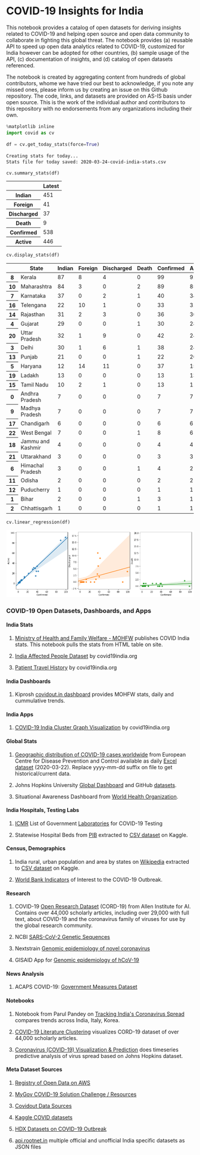 # COVID-19 Insights for India

This notebook provides a catalog of open datasets for deriving insights related to COVID-19 and helping open source and open data community to collaborate in fighting this global threat. The notebook provides (a) reusable API to speed up open data analytics related to COVID-19, customized for India however can be adopted for other countries, (b) sample usage of the API, (c) documentation of insights, and (d) catalog of open datasets referenced.

The notebook is created by aggregating content from hundreds of global contributors, whome we have tried our best to acknowledge, if you note any missed ones, please inform us by creating an issue on this Github repository. The code, links, and datasets are provided on AS-IS basis under open source. This is the work of the individual author and contributors to this repository with no endorsements from any organizations including their own.


```python
%matplotlib inline
import covid as cv
```


```python
df = cv.get_today_stats(force=True)
```

    Creating stats for today...
    Stats file for today saved: 2020-03-24-covid-india-stats.csv



```python
cv.summary_stats(df)
```




<table id="T_3ffe15d0_6db9_11ea_a55a_858b3f906a4d" ><thead>    <tr>        <th class="blank level0" ></th>        <th class="col_heading level0 col0" >Latest</th>    </tr></thead><tbody>
                <tr>
                        <th id="T_3ffe15d0_6db9_11ea_a55a_858b3f906a4dlevel0_row0" class="row_heading level0 row0" >Indian</th>
                        <td id="T_3ffe15d0_6db9_11ea_a55a_858b3f906a4drow0_col0" class="data row0 col0" >451</td>
            </tr>
            <tr>
                        <th id="T_3ffe15d0_6db9_11ea_a55a_858b3f906a4dlevel0_row1" class="row_heading level0 row1" >Foreign</th>
                        <td id="T_3ffe15d0_6db9_11ea_a55a_858b3f906a4drow1_col0" class="data row1 col0" >41</td>
            </tr>
            <tr>
                        <th id="T_3ffe15d0_6db9_11ea_a55a_858b3f906a4dlevel0_row2" class="row_heading level0 row2" >Discharged</th>
                        <td id="T_3ffe15d0_6db9_11ea_a55a_858b3f906a4drow2_col0" class="data row2 col0" >37</td>
            </tr>
            <tr>
                        <th id="T_3ffe15d0_6db9_11ea_a55a_858b3f906a4dlevel0_row3" class="row_heading level0 row3" >Death</th>
                        <td id="T_3ffe15d0_6db9_11ea_a55a_858b3f906a4drow3_col0" class="data row3 col0" >9</td>
            </tr>
            <tr>
                        <th id="T_3ffe15d0_6db9_11ea_a55a_858b3f906a4dlevel0_row4" class="row_heading level0 row4" >Confirmed</th>
                        <td id="T_3ffe15d0_6db9_11ea_a55a_858b3f906a4drow4_col0" class="data row4 col0" >538</td>
            </tr>
            <tr>
                        <th id="T_3ffe15d0_6db9_11ea_a55a_858b3f906a4dlevel0_row5" class="row_heading level0 row5" >Active</th>
                        <td id="T_3ffe15d0_6db9_11ea_a55a_858b3f906a4drow5_col0" class="data row5 col0" >446</td>
            </tr>
    </tbody></table>




```python
cv.display_stats(df)
```




<table id="T_41b2a378_6db9_11ea_a55a_858b3f906a4d" ><thead>    <tr>        <th class="blank level0" ></th>        <th class="col_heading level0 col0" >State</th>        <th class="col_heading level0 col1" >Indian</th>        <th class="col_heading level0 col2" >Foreign</th>        <th class="col_heading level0 col3" >Discharged</th>        <th class="col_heading level0 col4" >Death</th>        <th class="col_heading level0 col5" >Confirmed</th>        <th class="col_heading level0 col6" >Active</th>        <th class="col_heading level0 col7" >New</th>    </tr></thead><tbody>
                <tr>
                        <th id="T_41b2a378_6db9_11ea_a55a_858b3f906a4dlevel0_row0" class="row_heading level0 row0" >8</th>
                        <td id="T_41b2a378_6db9_11ea_a55a_858b3f906a4drow0_col0" class="data row0 col0" >Kerala</td>
                        <td id="T_41b2a378_6db9_11ea_a55a_858b3f906a4drow0_col1" class="data row0 col1" >87</td>
                        <td id="T_41b2a378_6db9_11ea_a55a_858b3f906a4drow0_col2" class="data row0 col2" >8</td>
                        <td id="T_41b2a378_6db9_11ea_a55a_858b3f906a4drow0_col3" class="data row0 col3" >4</td>
                        <td id="T_41b2a378_6db9_11ea_a55a_858b3f906a4drow0_col4" class="data row0 col4" >0</td>
                        <td id="T_41b2a378_6db9_11ea_a55a_858b3f906a4drow0_col5" class="data row0 col5" >99</td>
                        <td id="T_41b2a378_6db9_11ea_a55a_858b3f906a4drow0_col6" class="data row0 col6" >91</td>
                        <td id="T_41b2a378_6db9_11ea_a55a_858b3f906a4drow0_col7" class="data row0 col7" >29</td>
            </tr>
            <tr>
                        <th id="T_41b2a378_6db9_11ea_a55a_858b3f906a4dlevel0_row1" class="row_heading level0 row1" >10</th>
                        <td id="T_41b2a378_6db9_11ea_a55a_858b3f906a4drow1_col0" class="data row1 col0" >Maharashtra</td>
                        <td id="T_41b2a378_6db9_11ea_a55a_858b3f906a4drow1_col1" class="data row1 col1" >84</td>
                        <td id="T_41b2a378_6db9_11ea_a55a_858b3f906a4drow1_col2" class="data row1 col2" >3</td>
                        <td id="T_41b2a378_6db9_11ea_a55a_858b3f906a4drow1_col3" class="data row1 col3" >0</td>
                        <td id="T_41b2a378_6db9_11ea_a55a_858b3f906a4drow1_col4" class="data row1 col4" >2</td>
                        <td id="T_41b2a378_6db9_11ea_a55a_858b3f906a4drow1_col5" class="data row1 col5" >89</td>
                        <td id="T_41b2a378_6db9_11ea_a55a_858b3f906a4drow1_col6" class="data row1 col6" >85</td>
                        <td id="T_41b2a378_6db9_11ea_a55a_858b3f906a4drow1_col7" class="data row1 col7" >13</td>
            </tr>
            <tr>
                        <th id="T_41b2a378_6db9_11ea_a55a_858b3f906a4dlevel0_row2" class="row_heading level0 row2" >7</th>
                        <td id="T_41b2a378_6db9_11ea_a55a_858b3f906a4drow2_col0" class="data row2 col0" >Karnataka</td>
                        <td id="T_41b2a378_6db9_11ea_a55a_858b3f906a4drow2_col1" class="data row2 col1" >37</td>
                        <td id="T_41b2a378_6db9_11ea_a55a_858b3f906a4drow2_col2" class="data row2 col2" >0</td>
                        <td id="T_41b2a378_6db9_11ea_a55a_858b3f906a4drow2_col3" class="data row2 col3" >2</td>
                        <td id="T_41b2a378_6db9_11ea_a55a_858b3f906a4drow2_col4" class="data row2 col4" >1</td>
                        <td id="T_41b2a378_6db9_11ea_a55a_858b3f906a4drow2_col5" class="data row2 col5" >40</td>
                        <td id="T_41b2a378_6db9_11ea_a55a_858b3f906a4drow2_col6" class="data row2 col6" >34</td>
                        <td id="T_41b2a378_6db9_11ea_a55a_858b3f906a4drow2_col7" class="data row2 col7" >4</td>
            </tr>
            <tr>
                        <th id="T_41b2a378_6db9_11ea_a55a_858b3f906a4dlevel0_row3" class="row_heading level0 row3" >16</th>
                        <td id="T_41b2a378_6db9_11ea_a55a_858b3f906a4drow3_col0" class="data row3 col0" >Telengana</td>
                        <td id="T_41b2a378_6db9_11ea_a55a_858b3f906a4drow3_col1" class="data row3 col1" >22</td>
                        <td id="T_41b2a378_6db9_11ea_a55a_858b3f906a4drow3_col2" class="data row3 col2" >10</td>
                        <td id="T_41b2a378_6db9_11ea_a55a_858b3f906a4drow3_col3" class="data row3 col3" >1</td>
                        <td id="T_41b2a378_6db9_11ea_a55a_858b3f906a4drow3_col4" class="data row3 col4" >0</td>
                        <td id="T_41b2a378_6db9_11ea_a55a_858b3f906a4drow3_col5" class="data row3 col5" >33</td>
                        <td id="T_41b2a378_6db9_11ea_a55a_858b3f906a4drow3_col6" class="data row3 col6" >31</td>
                        <td id="T_41b2a378_6db9_11ea_a55a_858b3f906a4drow3_col7" class="data row3 col7" >0</td>
            </tr>
            <tr>
                        <th id="T_41b2a378_6db9_11ea_a55a_858b3f906a4dlevel0_row4" class="row_heading level0 row4" >14</th>
                        <td id="T_41b2a378_6db9_11ea_a55a_858b3f906a4drow4_col0" class="data row4 col0" >Rajasthan</td>
                        <td id="T_41b2a378_6db9_11ea_a55a_858b3f906a4drow4_col1" class="data row4 col1" >31</td>
                        <td id="T_41b2a378_6db9_11ea_a55a_858b3f906a4drow4_col2" class="data row4 col2" >2</td>
                        <td id="T_41b2a378_6db9_11ea_a55a_858b3f906a4drow4_col3" class="data row4 col3" >3</td>
                        <td id="T_41b2a378_6db9_11ea_a55a_858b3f906a4drow4_col4" class="data row4 col4" >0</td>
                        <td id="T_41b2a378_6db9_11ea_a55a_858b3f906a4drow4_col5" class="data row4 col5" >36</td>
                        <td id="T_41b2a378_6db9_11ea_a55a_858b3f906a4drow4_col6" class="data row4 col6" >30</td>
                        <td id="T_41b2a378_6db9_11ea_a55a_858b3f906a4drow4_col7" class="data row4 col7" >5</td>
            </tr>
            <tr>
                        <th id="T_41b2a378_6db9_11ea_a55a_858b3f906a4dlevel0_row5" class="row_heading level0 row5" >4</th>
                        <td id="T_41b2a378_6db9_11ea_a55a_858b3f906a4drow5_col0" class="data row5 col0" >Gujarat</td>
                        <td id="T_41b2a378_6db9_11ea_a55a_858b3f906a4drow5_col1" class="data row5 col1" >29</td>
                        <td id="T_41b2a378_6db9_11ea_a55a_858b3f906a4drow5_col2" class="data row5 col2" >0</td>
                        <td id="T_41b2a378_6db9_11ea_a55a_858b3f906a4drow5_col3" class="data row5 col3" >0</td>
                        <td id="T_41b2a378_6db9_11ea_a55a_858b3f906a4drow5_col4" class="data row5 col4" >1</td>
                        <td id="T_41b2a378_6db9_11ea_a55a_858b3f906a4drow5_col5" class="data row5 col5" >30</td>
                        <td id="T_41b2a378_6db9_11ea_a55a_858b3f906a4drow5_col6" class="data row5 col6" >28</td>
                        <td id="T_41b2a378_6db9_11ea_a55a_858b3f906a4drow5_col7" class="data row5 col7" >0</td>
            </tr>
            <tr>
                        <th id="T_41b2a378_6db9_11ea_a55a_858b3f906a4dlevel0_row6" class="row_heading level0 row6" >20</th>
                        <td id="T_41b2a378_6db9_11ea_a55a_858b3f906a4drow6_col0" class="data row6 col0" >Uttar Pradesh</td>
                        <td id="T_41b2a378_6db9_11ea_a55a_858b3f906a4drow6_col1" class="data row6 col1" >32</td>
                        <td id="T_41b2a378_6db9_11ea_a55a_858b3f906a4drow6_col2" class="data row6 col2" >1</td>
                        <td id="T_41b2a378_6db9_11ea_a55a_858b3f906a4drow6_col3" class="data row6 col3" >9</td>
                        <td id="T_41b2a378_6db9_11ea_a55a_858b3f906a4drow6_col4" class="data row6 col4" >0</td>
                        <td id="T_41b2a378_6db9_11ea_a55a_858b3f906a4drow6_col5" class="data row6 col5" >42</td>
                        <td id="T_41b2a378_6db9_11ea_a55a_858b3f906a4drow6_col6" class="data row6 col6" >24</td>
                        <td id="T_41b2a378_6db9_11ea_a55a_858b3f906a4drow6_col7" class="data row6 col7" >2</td>
            </tr>
            <tr>
                        <th id="T_41b2a378_6db9_11ea_a55a_858b3f906a4dlevel0_row7" class="row_heading level0 row7" >3</th>
                        <td id="T_41b2a378_6db9_11ea_a55a_858b3f906a4drow7_col0" class="data row7 col0" >Delhi</td>
                        <td id="T_41b2a378_6db9_11ea_a55a_858b3f906a4drow7_col1" class="data row7 col1" >30</td>
                        <td id="T_41b2a378_6db9_11ea_a55a_858b3f906a4drow7_col2" class="data row7 col2" >1</td>
                        <td id="T_41b2a378_6db9_11ea_a55a_858b3f906a4drow7_col3" class="data row7 col3" >6</td>
                        <td id="T_41b2a378_6db9_11ea_a55a_858b3f906a4drow7_col4" class="data row7 col4" >1</td>
                        <td id="T_41b2a378_6db9_11ea_a55a_858b3f906a4drow7_col5" class="data row7 col5" >38</td>
                        <td id="T_41b2a378_6db9_11ea_a55a_858b3f906a4drow7_col6" class="data row7 col6" >24</td>
                        <td id="T_41b2a378_6db9_11ea_a55a_858b3f906a4drow7_col7" class="data row7 col7" >3</td>
            </tr>
            <tr>
                        <th id="T_41b2a378_6db9_11ea_a55a_858b3f906a4dlevel0_row8" class="row_heading level0 row8" >13</th>
                        <td id="T_41b2a378_6db9_11ea_a55a_858b3f906a4drow8_col0" class="data row8 col0" >Punjab</td>
                        <td id="T_41b2a378_6db9_11ea_a55a_858b3f906a4drow8_col1" class="data row8 col1" >21</td>
                        <td id="T_41b2a378_6db9_11ea_a55a_858b3f906a4drow8_col2" class="data row8 col2" >0</td>
                        <td id="T_41b2a378_6db9_11ea_a55a_858b3f906a4drow8_col3" class="data row8 col3" >0</td>
                        <td id="T_41b2a378_6db9_11ea_a55a_858b3f906a4drow8_col4" class="data row8 col4" >1</td>
                        <td id="T_41b2a378_6db9_11ea_a55a_858b3f906a4drow8_col5" class="data row8 col5" >22</td>
                        <td id="T_41b2a378_6db9_11ea_a55a_858b3f906a4drow8_col6" class="data row8 col6" >20</td>
                        <td id="T_41b2a378_6db9_11ea_a55a_858b3f906a4drow8_col7" class="data row8 col7" >0</td>
            </tr>
            <tr>
                        <th id="T_41b2a378_6db9_11ea_a55a_858b3f906a4dlevel0_row9" class="row_heading level0 row9" >5</th>
                        <td id="T_41b2a378_6db9_11ea_a55a_858b3f906a4drow9_col0" class="data row9 col0" >Haryana</td>
                        <td id="T_41b2a378_6db9_11ea_a55a_858b3f906a4drow9_col1" class="data row9 col1" >12</td>
                        <td id="T_41b2a378_6db9_11ea_a55a_858b3f906a4drow9_col2" class="data row9 col2" >14</td>
                        <td id="T_41b2a378_6db9_11ea_a55a_858b3f906a4drow9_col3" class="data row9 col3" >11</td>
                        <td id="T_41b2a378_6db9_11ea_a55a_858b3f906a4drow9_col4" class="data row9 col4" >0</td>
                        <td id="T_41b2a378_6db9_11ea_a55a_858b3f906a4drow9_col5" class="data row9 col5" >37</td>
                        <td id="T_41b2a378_6db9_11ea_a55a_858b3f906a4drow9_col6" class="data row9 col6" >15</td>
                        <td id="T_41b2a378_6db9_11ea_a55a_858b3f906a4drow9_col7" class="data row9 col7" >11</td>
            </tr>
            <tr>
                        <th id="T_41b2a378_6db9_11ea_a55a_858b3f906a4dlevel0_row10" class="row_heading level0 row10" >19</th>
                        <td id="T_41b2a378_6db9_11ea_a55a_858b3f906a4drow10_col0" class="data row10 col0" >Ladakh</td>
                        <td id="T_41b2a378_6db9_11ea_a55a_858b3f906a4drow10_col1" class="data row10 col1" >13</td>
                        <td id="T_41b2a378_6db9_11ea_a55a_858b3f906a4drow10_col2" class="data row10 col2" >0</td>
                        <td id="T_41b2a378_6db9_11ea_a55a_858b3f906a4drow10_col3" class="data row10 col3" >0</td>
                        <td id="T_41b2a378_6db9_11ea_a55a_858b3f906a4drow10_col4" class="data row10 col4" >0</td>
                        <td id="T_41b2a378_6db9_11ea_a55a_858b3f906a4drow10_col5" class="data row10 col5" >13</td>
                        <td id="T_41b2a378_6db9_11ea_a55a_858b3f906a4drow10_col6" class="data row10 col6" >13</td>
                        <td id="T_41b2a378_6db9_11ea_a55a_858b3f906a4drow10_col7" class="data row10 col7" >0</td>
            </tr>
            <tr>
                        <th id="T_41b2a378_6db9_11ea_a55a_858b3f906a4dlevel0_row11" class="row_heading level0 row11" >15</th>
                        <td id="T_41b2a378_6db9_11ea_a55a_858b3f906a4drow11_col0" class="data row11 col0" >Tamil Nadu</td>
                        <td id="T_41b2a378_6db9_11ea_a55a_858b3f906a4drow11_col1" class="data row11 col1" >10</td>
                        <td id="T_41b2a378_6db9_11ea_a55a_858b3f906a4drow11_col2" class="data row11 col2" >2</td>
                        <td id="T_41b2a378_6db9_11ea_a55a_858b3f906a4drow11_col3" class="data row11 col3" >1</td>
                        <td id="T_41b2a378_6db9_11ea_a55a_858b3f906a4drow11_col4" class="data row11 col4" >0</td>
                        <td id="T_41b2a378_6db9_11ea_a55a_858b3f906a4drow11_col5" class="data row11 col5" >13</td>
                        <td id="T_41b2a378_6db9_11ea_a55a_858b3f906a4drow11_col6" class="data row11 col6" >11</td>
                        <td id="T_41b2a378_6db9_11ea_a55a_858b3f906a4drow11_col7" class="data row11 col7" >3</td>
            </tr>
            <tr>
                        <th id="T_41b2a378_6db9_11ea_a55a_858b3f906a4dlevel0_row12" class="row_heading level0 row12" >0</th>
                        <td id="T_41b2a378_6db9_11ea_a55a_858b3f906a4drow12_col0" class="data row12 col0" >Andhra Pradesh</td>
                        <td id="T_41b2a378_6db9_11ea_a55a_858b3f906a4drow12_col1" class="data row12 col1" >7</td>
                        <td id="T_41b2a378_6db9_11ea_a55a_858b3f906a4drow12_col2" class="data row12 col2" >0</td>
                        <td id="T_41b2a378_6db9_11ea_a55a_858b3f906a4drow12_col3" class="data row12 col3" >0</td>
                        <td id="T_41b2a378_6db9_11ea_a55a_858b3f906a4drow12_col4" class="data row12 col4" >0</td>
                        <td id="T_41b2a378_6db9_11ea_a55a_858b3f906a4drow12_col5" class="data row12 col5" >7</td>
                        <td id="T_41b2a378_6db9_11ea_a55a_858b3f906a4drow12_col6" class="data row12 col6" >7</td>
                        <td id="T_41b2a378_6db9_11ea_a55a_858b3f906a4drow12_col7" class="data row12 col7" >0</td>
            </tr>
            <tr>
                        <th id="T_41b2a378_6db9_11ea_a55a_858b3f906a4dlevel0_row13" class="row_heading level0 row13" >9</th>
                        <td id="T_41b2a378_6db9_11ea_a55a_858b3f906a4drow13_col0" class="data row13 col0" >Madhya Pradesh</td>
                        <td id="T_41b2a378_6db9_11ea_a55a_858b3f906a4drow13_col1" class="data row13 col1" >7</td>
                        <td id="T_41b2a378_6db9_11ea_a55a_858b3f906a4drow13_col2" class="data row13 col2" >0</td>
                        <td id="T_41b2a378_6db9_11ea_a55a_858b3f906a4drow13_col3" class="data row13 col3" >0</td>
                        <td id="T_41b2a378_6db9_11ea_a55a_858b3f906a4drow13_col4" class="data row13 col4" >0</td>
                        <td id="T_41b2a378_6db9_11ea_a55a_858b3f906a4drow13_col5" class="data row13 col5" >7</td>
                        <td id="T_41b2a378_6db9_11ea_a55a_858b3f906a4drow13_col6" class="data row13 col6" >7</td>
                        <td id="T_41b2a378_6db9_11ea_a55a_858b3f906a4drow13_col7" class="data row13 col7" >1</td>
            </tr>
            <tr>
                        <th id="T_41b2a378_6db9_11ea_a55a_858b3f906a4dlevel0_row14" class="row_heading level0 row14" >17</th>
                        <td id="T_41b2a378_6db9_11ea_a55a_858b3f906a4drow14_col0" class="data row14 col0" >Chandigarh</td>
                        <td id="T_41b2a378_6db9_11ea_a55a_858b3f906a4drow14_col1" class="data row14 col1" >6</td>
                        <td id="T_41b2a378_6db9_11ea_a55a_858b3f906a4drow14_col2" class="data row14 col2" >0</td>
                        <td id="T_41b2a378_6db9_11ea_a55a_858b3f906a4drow14_col3" class="data row14 col3" >0</td>
                        <td id="T_41b2a378_6db9_11ea_a55a_858b3f906a4drow14_col4" class="data row14 col4" >0</td>
                        <td id="T_41b2a378_6db9_11ea_a55a_858b3f906a4drow14_col5" class="data row14 col5" >6</td>
                        <td id="T_41b2a378_6db9_11ea_a55a_858b3f906a4drow14_col6" class="data row14 col6" >6</td>
                        <td id="T_41b2a378_6db9_11ea_a55a_858b3f906a4drow14_col7" class="data row14 col7" >0</td>
            </tr>
            <tr>
                        <th id="T_41b2a378_6db9_11ea_a55a_858b3f906a4dlevel0_row15" class="row_heading level0 row15" >22</th>
                        <td id="T_41b2a378_6db9_11ea_a55a_858b3f906a4drow15_col0" class="data row15 col0" >West Bengal</td>
                        <td id="T_41b2a378_6db9_11ea_a55a_858b3f906a4drow15_col1" class="data row15 col1" >7</td>
                        <td id="T_41b2a378_6db9_11ea_a55a_858b3f906a4drow15_col2" class="data row15 col2" >0</td>
                        <td id="T_41b2a378_6db9_11ea_a55a_858b3f906a4drow15_col3" class="data row15 col3" >0</td>
                        <td id="T_41b2a378_6db9_11ea_a55a_858b3f906a4drow15_col4" class="data row15 col4" >1</td>
                        <td id="T_41b2a378_6db9_11ea_a55a_858b3f906a4drow15_col5" class="data row15 col5" >8</td>
                        <td id="T_41b2a378_6db9_11ea_a55a_858b3f906a4drow15_col6" class="data row15 col6" >6</td>
                        <td id="T_41b2a378_6db9_11ea_a55a_858b3f906a4drow15_col7" class="data row15 col7" >1</td>
            </tr>
            <tr>
                        <th id="T_41b2a378_6db9_11ea_a55a_858b3f906a4dlevel0_row16" class="row_heading level0 row16" >18</th>
                        <td id="T_41b2a378_6db9_11ea_a55a_858b3f906a4drow16_col0" class="data row16 col0" >Jammu and Kashmir</td>
                        <td id="T_41b2a378_6db9_11ea_a55a_858b3f906a4drow16_col1" class="data row16 col1" >4</td>
                        <td id="T_41b2a378_6db9_11ea_a55a_858b3f906a4drow16_col2" class="data row16 col2" >0</td>
                        <td id="T_41b2a378_6db9_11ea_a55a_858b3f906a4drow16_col3" class="data row16 col3" >0</td>
                        <td id="T_41b2a378_6db9_11ea_a55a_858b3f906a4drow16_col4" class="data row16 col4" >0</td>
                        <td id="T_41b2a378_6db9_11ea_a55a_858b3f906a4drow16_col5" class="data row16 col5" >4</td>
                        <td id="T_41b2a378_6db9_11ea_a55a_858b3f906a4drow16_col6" class="data row16 col6" >4</td>
                        <td id="T_41b2a378_6db9_11ea_a55a_858b3f906a4drow16_col7" class="data row16 col7" >0</td>
            </tr>
            <tr>
                        <th id="T_41b2a378_6db9_11ea_a55a_858b3f906a4dlevel0_row17" class="row_heading level0 row17" >21</th>
                        <td id="T_41b2a378_6db9_11ea_a55a_858b3f906a4drow17_col0" class="data row17 col0" >Uttarakhand</td>
                        <td id="T_41b2a378_6db9_11ea_a55a_858b3f906a4drow17_col1" class="data row17 col1" >3</td>
                        <td id="T_41b2a378_6db9_11ea_a55a_858b3f906a4drow17_col2" class="data row17 col2" >0</td>
                        <td id="T_41b2a378_6db9_11ea_a55a_858b3f906a4drow17_col3" class="data row17 col3" >0</td>
                        <td id="T_41b2a378_6db9_11ea_a55a_858b3f906a4drow17_col4" class="data row17 col4" >0</td>
                        <td id="T_41b2a378_6db9_11ea_a55a_858b3f906a4drow17_col5" class="data row17 col5" >3</td>
                        <td id="T_41b2a378_6db9_11ea_a55a_858b3f906a4drow17_col6" class="data row17 col6" >3</td>
                        <td id="T_41b2a378_6db9_11ea_a55a_858b3f906a4drow17_col7" class="data row17 col7" >0</td>
            </tr>
            <tr>
                        <th id="T_41b2a378_6db9_11ea_a55a_858b3f906a4dlevel0_row18" class="row_heading level0 row18" >6</th>
                        <td id="T_41b2a378_6db9_11ea_a55a_858b3f906a4drow18_col0" class="data row18 col0" >Himachal Pradesh</td>
                        <td id="T_41b2a378_6db9_11ea_a55a_858b3f906a4drow18_col1" class="data row18 col1" >3</td>
                        <td id="T_41b2a378_6db9_11ea_a55a_858b3f906a4drow18_col2" class="data row18 col2" >0</td>
                        <td id="T_41b2a378_6db9_11ea_a55a_858b3f906a4drow18_col3" class="data row18 col3" >0</td>
                        <td id="T_41b2a378_6db9_11ea_a55a_858b3f906a4drow18_col4" class="data row18 col4" >1</td>
                        <td id="T_41b2a378_6db9_11ea_a55a_858b3f906a4drow18_col5" class="data row18 col5" >4</td>
                        <td id="T_41b2a378_6db9_11ea_a55a_858b3f906a4drow18_col6" class="data row18 col6" >2</td>
                        <td id="T_41b2a378_6db9_11ea_a55a_858b3f906a4drow18_col7" class="data row18 col7" >2</td>
            </tr>
            <tr>
                        <th id="T_41b2a378_6db9_11ea_a55a_858b3f906a4dlevel0_row19" class="row_heading level0 row19" >11</th>
                        <td id="T_41b2a378_6db9_11ea_a55a_858b3f906a4drow19_col0" class="data row19 col0" >Odisha</td>
                        <td id="T_41b2a378_6db9_11ea_a55a_858b3f906a4drow19_col1" class="data row19 col1" >2</td>
                        <td id="T_41b2a378_6db9_11ea_a55a_858b3f906a4drow19_col2" class="data row19 col2" >0</td>
                        <td id="T_41b2a378_6db9_11ea_a55a_858b3f906a4drow19_col3" class="data row19 col3" >0</td>
                        <td id="T_41b2a378_6db9_11ea_a55a_858b3f906a4drow19_col4" class="data row19 col4" >0</td>
                        <td id="T_41b2a378_6db9_11ea_a55a_858b3f906a4drow19_col5" class="data row19 col5" >2</td>
                        <td id="T_41b2a378_6db9_11ea_a55a_858b3f906a4drow19_col6" class="data row19 col6" >2</td>
                        <td id="T_41b2a378_6db9_11ea_a55a_858b3f906a4drow19_col7" class="data row19 col7" >0</td>
            </tr>
            <tr>
                        <th id="T_41b2a378_6db9_11ea_a55a_858b3f906a4dlevel0_row20" class="row_heading level0 row20" >12</th>
                        <td id="T_41b2a378_6db9_11ea_a55a_858b3f906a4drow20_col0" class="data row20 col0" >Puducherry</td>
                        <td id="T_41b2a378_6db9_11ea_a55a_858b3f906a4drow20_col1" class="data row20 col1" >1</td>
                        <td id="T_41b2a378_6db9_11ea_a55a_858b3f906a4drow20_col2" class="data row20 col2" >0</td>
                        <td id="T_41b2a378_6db9_11ea_a55a_858b3f906a4drow20_col3" class="data row20 col3" >0</td>
                        <td id="T_41b2a378_6db9_11ea_a55a_858b3f906a4drow20_col4" class="data row20 col4" >0</td>
                        <td id="T_41b2a378_6db9_11ea_a55a_858b3f906a4drow20_col5" class="data row20 col5" >1</td>
                        <td id="T_41b2a378_6db9_11ea_a55a_858b3f906a4drow20_col6" class="data row20 col6" >1</td>
                        <td id="T_41b2a378_6db9_11ea_a55a_858b3f906a4drow20_col7" class="data row20 col7" >0</td>
            </tr>
            <tr>
                        <th id="T_41b2a378_6db9_11ea_a55a_858b3f906a4dlevel0_row21" class="row_heading level0 row21" >1</th>
                        <td id="T_41b2a378_6db9_11ea_a55a_858b3f906a4drow21_col0" class="data row21 col0" >Bihar</td>
                        <td id="T_41b2a378_6db9_11ea_a55a_858b3f906a4drow21_col1" class="data row21 col1" >2</td>
                        <td id="T_41b2a378_6db9_11ea_a55a_858b3f906a4drow21_col2" class="data row21 col2" >0</td>
                        <td id="T_41b2a378_6db9_11ea_a55a_858b3f906a4drow21_col3" class="data row21 col3" >0</td>
                        <td id="T_41b2a378_6db9_11ea_a55a_858b3f906a4drow21_col4" class="data row21 col4" >1</td>
                        <td id="T_41b2a378_6db9_11ea_a55a_858b3f906a4drow21_col5" class="data row21 col5" >3</td>
                        <td id="T_41b2a378_6db9_11ea_a55a_858b3f906a4drow21_col6" class="data row21 col6" >1</td>
                        <td id="T_41b2a378_6db9_11ea_a55a_858b3f906a4drow21_col7" class="data row21 col7" >0</td>
            </tr>
            <tr>
                        <th id="T_41b2a378_6db9_11ea_a55a_858b3f906a4dlevel0_row22" class="row_heading level0 row22" >2</th>
                        <td id="T_41b2a378_6db9_11ea_a55a_858b3f906a4drow22_col0" class="data row22 col0" >Chhattisgarh</td>
                        <td id="T_41b2a378_6db9_11ea_a55a_858b3f906a4drow22_col1" class="data row22 col1" >1</td>
                        <td id="T_41b2a378_6db9_11ea_a55a_858b3f906a4drow22_col2" class="data row22 col2" >0</td>
                        <td id="T_41b2a378_6db9_11ea_a55a_858b3f906a4drow22_col3" class="data row22 col3" >0</td>
                        <td id="T_41b2a378_6db9_11ea_a55a_858b3f906a4drow22_col4" class="data row22 col4" >0</td>
                        <td id="T_41b2a378_6db9_11ea_a55a_858b3f906a4drow22_col5" class="data row22 col5" >1</td>
                        <td id="T_41b2a378_6db9_11ea_a55a_858b3f906a4drow22_col6" class="data row22 col6" >1</td>
                        <td id="T_41b2a378_6db9_11ea_a55a_858b3f906a4drow22_col7" class="data row22 col7" >0</td>
            </tr>
    </tbody></table>




```python
cv.linear_regression(df)
```


![](output_5_0.png)


### COVID-19 Open Datasets, Dashboards, and Apps


#### India Stats

1. [Ministry of Health and Family Welfare - MOHFW](https://www.mohfw.gov.in/) publishes COVID India stats. This notebook pulls the stats from HTML table on site.

2. [India Affected People Dataset](http://portal.covid19india.org/) by covid19india.org

3. [Patient Travel History](https://api.covid19india.org/travel_history.json) by covid19india.org 


#### India Dashboards

1. Kiprosh [covidout.in dashboard](https://covidout.in/) provides MOHFW stats, daily and cummulative trends.


#### India Apps

1. [COVID-19 India Cluster Graph Visualization](https://cluster.covid19india.org/) by covid19india.org



#### Global Stats

1. [Geographic distribution of COVID-19 cases worldwide](https://www.ecdc.europa.eu/en/publications-data/download-todays-data-geographic-distribution-covid-19-cases-worldwide) from European Centre for Disease Prevention and Control available as daily [Excel dataset](https://www.ecdc.europa.eu/sites/default/files/documents/COVID-19-geographic-disbtribution-worldwide-2020-03-22.xlsx) (2020-03-22). Replace yyyy-mm-dd suffix on file to get historical/current data.

2. Johns Hopkins University [Global Dashboard](https://gisanddata.maps.arcgis.com/apps/opsdashboard/index.html#/bda7594740fd40299423467b48e9ecf6) and GitHub [datasets](https://github.com/CSSEGISandData/COVID-19).

3. Situational Awareness Dashboard from [World Health Organization](https://experience.arcgis.com/experience/685d0ace521648f8a5beeeee1b9125cd).

#### India Hospitals, Testing Labs

1. [ICMR](https://icmr.nic.in/what-s-new) List of Government [Laboratories](https://icmr.nic.in/sites/default/files/upload_documents/Govt_Lab_COVID_19_Testing_V2.pdf) for COVID-19 Testing

2. Statewise Hospital Beds from [PIB](https://pib.gov.in/PressReleasePage.aspx?PRID=1539877) extracted to [CSV dataset](https://www.kaggle.com/sudalairajkumar/covid19-in-india#HospitalBedsIndia.csv) on Kaggle.

#### Census, Demographics

1. India rural, urban population and area by states on [Wikipedia](https://en.wikipedia.org/wiki/List_of_states_and_union_territories_of_India_by_population) extracted to [CSV dataset](https://www.kaggle.com/sudalairajkumar/covid19-in-india#population_india_census2011.csv) on Kaggle.

2. [World Bank Indicators](https://data.humdata.org/dataset/world-bank-indicators-of-interest-to-the-covid-19-outbreak) of Interest to the COVID-19 Outbreak.

#### Research

1. COVID-19 [Open Research Dataset](https://pages.semanticscholar.org/coronavirus-research) (CORD-19) from  Allen Institute for AI. Contains over 44,000 scholarly articles, including over 29,000 with full text, about COVID-19 and the coronavirus family of viruses for use by the global research community.

2. NCBI [SARS-CoV-2 Genetic Sequences](https://www.ncbi.nlm.nih.gov/genbank/sars-cov-2-seqs/)

3. Nextstrain [Genomic epidemiology of novel coronavirus](https://nextstrain.org/ncov)

4. GISAID App for [Genomic epidemiology of hCoV-19](https://www.gisaid.org/epiflu-applications/next-hcov-19-app/)


#### News Analysis

1. ACAPS COVID-19: [Government Measures Dataset](https://data.humdata.org/dataset/acaps-covid19-government-measures-dataset)

#### Notebooks

1. Notebook from Parul Pandey on [Tracking India's Coronavirus Spread](https://www.kaggle.com/parulpandey/tracking-india-s-coronavirus-spread-wip/notebook) compares trends across India, Italy, Korea.

2. [COVID-19 Literature Clustering](https://www.kaggle.com/maksimeren/covid-19-literature-clustering) visualizes CORD-19 dataset of over 44,000 scholarly articles.

3. [Coronavirus (COVID-19) Visualization & Prediction](https://www.kaggle.com/therealcyberlord/coronavirus-covid-19-visualization-prediction) does timeseries predictive analysis of virus spread based on Johns Hopkins dataset.


#### Meta Dataset Sources

1. [Registry of Open Data on AWS](https://registry.opendata.aws/)

2. [MyGov COVID-19 Solution Challenge / Resources](https://innovate.mygov.in/covid19/#tab6)

3. [Covidout Data Sources](https://covidout.in/sources)

4. [Kaggle COVID datasets](https://www.kaggle.com/search?q=covid+coronavirus+in%3Adatasets)

5. [HDX Datasets on COVID-19 Outbreak](https://data.humdata.org/event/covid-19)

6. [api.rootnet.in](https://api.rootnet.in/) multiple official and unofficial India specific datasets as JSON files

